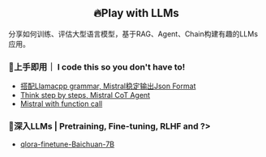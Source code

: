 
<h2 align="center">
🔥Play with LLMs
</h2>

分享如何训练、评估大型语言模型，基于RAG、Agent、Chain构建有趣的LLMs应用。

### 🚀上手即用｜ I code this so you don't have to!
- [搭配Llamacpp grammar, Mistral稳定输出Json Format](./examples/mistral-stable-output-JSON-format.ipynb)
- [Think step by steps, Mistral CoT Agent](./examples/mistral-CoT-Agent.ipynb)
- [Mistral with function call](./examples/mistral-function-call.ipynb)

### 🐬深入LLMs | Pretraining, Fine-tuning, RLHF and ?>

- [qlora-finetune-Baichuan-7B](./finetune-qlora-baichuan/)